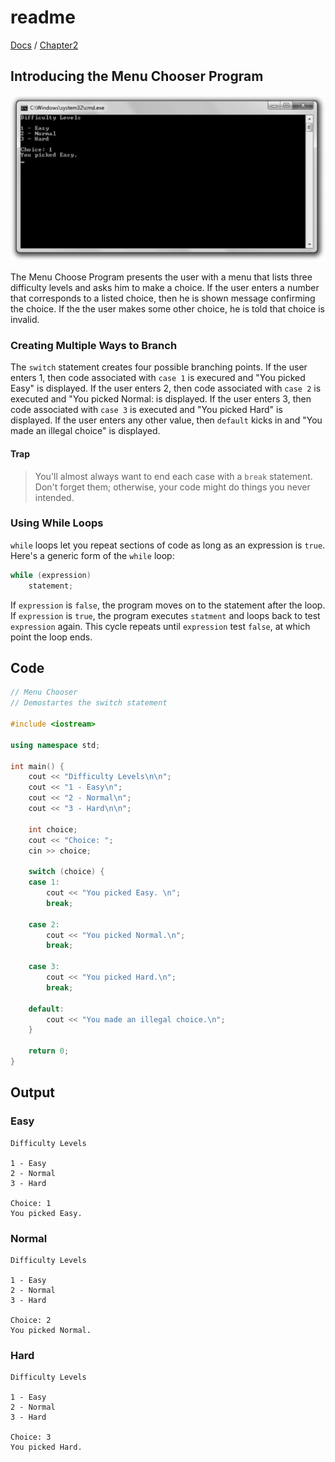 # readme

[Docs](https://github.com/PiSaucer/book-c-plus-plus/tree/569357054614b69475a73eff46aae33d4998bc5a/docs/README.md) / [Chapter2](https://github.com/PiSaucer/book-c-plus-plus/tree/569357054614b69475a73eff46aae33d4998bc5a/docs/Chapter2/README.md)

## Introducing the Menu Chooser Program

![ScreenShot](../.gitbook/assets/Image_089.gif)

The Menu Choose Program presents the user with a menu that lists three difficulty levels and asks him to make a choice. If the user enters a number that corresponds to a listed choice, then he is shown message confirming the choice. If the the user makes some other choice, he is told that choice is invalid.

### Creating Multiple Ways to Branch

The `switch` statement creates four possible branching points. If the user enters 1, then code associated with `case 1` is execured and "You picked Easy" is displayed. If the user enters 2, then code associated with `case 2` is executed and "You picked Normal: is displayed. If the user enters 3, then code associated with `case 3` is executed and "You picked Hard" is displayed. If the user enters any other value, then `default` kicks in and "You made an illegal choice" is displayed.

#### Trap

> You'll almost always want to end each case with a `break` statement. Don't forget them; otherwise, your code might do things you never intended.

### Using While Loops

`while` loops let you repeat sections of code as long as an expression is `true`. Here's a generic form of the `while` loop:

```cpp
while (expression)
    statement;
```

If `expression` is `false`, the program moves on to the statement after the loop. If `expression` is `true`, the program executes `statment` and loops back to test `expression` again. This cycle repeats until `expression` test `false`, at which point the loop ends.

## Code

```cpp
// Menu Chooser
// Demostartes the switch statement

#include <iostream>

using namespace std;

int main() {
    cout << "Difficulty Levels\n\n";
    cout << "1 - Easy\n";
    cout << "2 - Normal\n";
    cout << "3 - Hard\n\n";

    int choice;
    cout << "Choice: ";
    cin >> choice;

    switch (choice) {
    case 1: 
        cout << "You picked Easy. \n";
        break;

    case 2: 
        cout << "You picked Normal.\n";
        break;

    case 3: 
        cout << "You picked Hard.\n";
        break;

    default:
        cout << "You made an illegal choice.\n";
    }

    return 0;
}
```

## Output

### Easy

```text
Difficulty Levels

1 - Easy
2 - Normal
3 - Hard

Choice: 1
You picked Easy.
```

### Normal

```text
Difficulty Levels

1 - Easy
2 - Normal
3 - Hard

Choice: 2
You picked Normal.
```

### Hard

```text
Difficulty Levels

1 - Easy
2 - Normal
3 - Hard

Choice: 3
You picked Hard.
```

